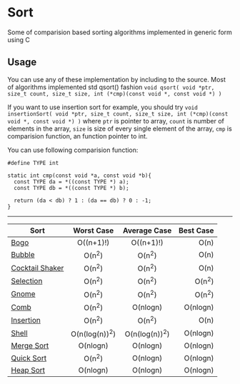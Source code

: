 # Sort
Some of comparision based sorting algorithms implemented in generic form using C

## Usage
You can use any of these implementation by including to the source. Most of algorithms implemented std qsort() fashion
``` void qsort( void *ptr, size_t count, size_t size, int (*cmp)(const void *, const void *) ) ```
 
If you want to use insertion sort for example, you should try
```void insertionSort( void *ptr, size_t count, size_t size, int (*cmp)(const void *, const void *) )```
where ```ptr``` is pointer to array, ```count``` is number of elements in the array, ```size``` is size of
 every single element of the array, ```cmp``` is comparision function, an function pointer to int. 

You can use following comparision function:

```
#define TYPE int

static int cmp(const void *a, const void *b){
  const TYPE da = *((const TYPE *) a);
  const TYPE db = *((const TYPE *) b);
  
  return (da < db) ? 1 : (da == db) ? 0 : -1;
}
```

 ------

| Sort   | Worst Case    | Average Case   	| Best Case        | 
| -------------		 |:-------------: |:-------------:	| -----:    |
|  [Bogo](https://en.wikipedia.org/wiki/Bogosort)   			| O((n+1)!)	|O((n+1)!)   | O(n)	|
|  [Bubble](https://en.wikipedia.org/wiki/Bubble_sort)  		| O(n<sup>2</sup>)|	O(n<sup>2</sup>) | O(n)		|
|  [Cocktail Shaker](https://en.wikipedia.org/wiki/Cocktail_shaker_sort)| O(n<sup>2</sup>) |O(n<sup>2</sup>)	| O(n)		|
|  [Selection](https://en.wikipedia.org/wiki/Selection_sort)   		| O(n<sup>2</sup>) |O(n<sup>2</sup>) | O(n<sup>2</sup>)	|
|  [Gnome](https://en.wikipedia.org/wiki/Gnome_sort)   		        | O(n<sup>2</sup>)|	O(n<sup>2</sup>) |  O(n<sup>2</sup>)|
|  [Comb](https://en.wikipedia.org/wiki/Comb_sort)   			| O(n<sup>2</sup>) |O(nlogn) |O(nlogn)  	|
|  [Insertion](https://en.wikipedia.org/wiki/Insertion_sort)   		| O(n<sup>2</sup>)|	O(n<sup>2</sup>) |O(n)	|
|  [Shell](https://en.wikipedia.org/wiki/Shellsort)   			| O(n(log(n))<sup>2</sup>) | O(n(log(n))<sup>2</sup>)|O(nlogn)	|
|  [Merge Sort](https://en.wikipedia.org/wiki/Merge_sort)  		| O(nlogn)	| O(nlogn)		 |O(nlogn)            |	
|  [Quick Sort](https://en.wikipedia.org/wiki/Quicksort)   		| O(n<sup>2</sup>)| 	O(nlogn)	|O(nlogn)    	|
|  [Heap Sort](https://en.wikipedia.org/wiki/Heapsort)   		| O(nlogn)|	 O(nlogn)	 |O(nlogn)     	|
